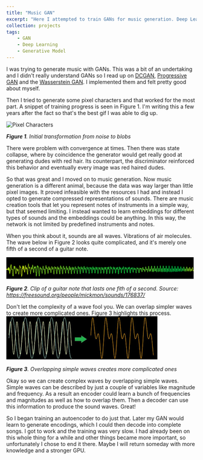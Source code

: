 ```yaml
---
title: "Music GAN"
excerpt: "Here I attempted to train GANs for music generation. Deep Learning enables cool things and generating content is one of them. I read some papers, implemented some things and reasoned about potential solutions. [Learn more](/projects/03_music_gan/)<br/><img src='/images/projects/wave_composition.jpg'>"
collection: projects
tags: 
    - GAN
    - Deep Learning
    - Generative Model
---
```


I was trying to generate music with GANs. This was a bit of an undertaking and I didn't really understand GANs so I read up on [DCGAN](https://www.tensorflow.org/tutorials/generative/dcgan), [Progressive GAN](https://arxiv.org/abs/1710.10196) and the [Wasserstein GAN](https://arxiv.org/abs/1701.07875). I implemented them and felt pretty good about myself.

Then I tried to generate some pixel characters and that worked for the most part. A snippet of training progress is seen in Figure 1. I'm writing this a few years after the fact so that's the best gif I was able to dig up. 

![Pixel Characters](/images/projects/fortschritt.gif)

*__Figure 1__. Initial transformation from noise to blobs* 

There were problem with convergence at times. Then there was state collapse, where by coincidence the generator would get really good at generating dudes with red hair. Its counterpart, the discriminator reinforced this behavior and eventually every image was red haired dudes. 

So that was great and I moved on to music generation. Now music generation is a different animal, because the data was way larger than little pixel images. It proved infeasible with the resources I had and instead I opted to generate compressed representations of sounds. There are music creation tools that let you represent notes of instruments in a simple way, but that seemed limiting. I instead wanted to learn embeddings for different types of sounds and the embeddings could be anything. In this way, the network is not limited by predefined instruments and notes.

When you think about it, sounds are all waves. Vibrations of air molecules. The wave below in Figure 2 looks quite complicated, and it's merely one fifth of a second of a guitar note. 

![Complicated Wave](/images/projects/complicated_wave.png)

*__Figure 2__. Clip of a guitar note that lasts one fith of a second. Source: https://freesound.org/people/mickmon/sounds/176837/*

Don't let the complexity of a wave fool you. We can overlap simpler waves to create more complicated ones. Figure 3 highlights this process.
![Wave overlap](/images/projects/wave_composition.jpg)

*__Figure 3__. Overlapping simple waves creates more complicated ones*

Okay so we can create complex waves by overlapping simple waves. Simple waves can be described by just a couple of variables like magnitude and frequency. As a result an encoder could learn a bunch of frequencies and magnitudes as well as how to overlap them. Then a decoder can use this information to produce the sound waves. Great!

So I began training an autoencoder to do just that. Later my GAN would learn to generate encodings, which I could then decode into complete songs. I got to work and the training was very slow. I had already been on this whole thing for a while and other things became more important, so unfortunately I chose to end it there. Maybe I will return someday with more knowledge and a stronger GPU.